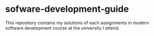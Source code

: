# sofware-development-guide
This repository contains my solutions of each assignments in modern software development course at the university I attend.
